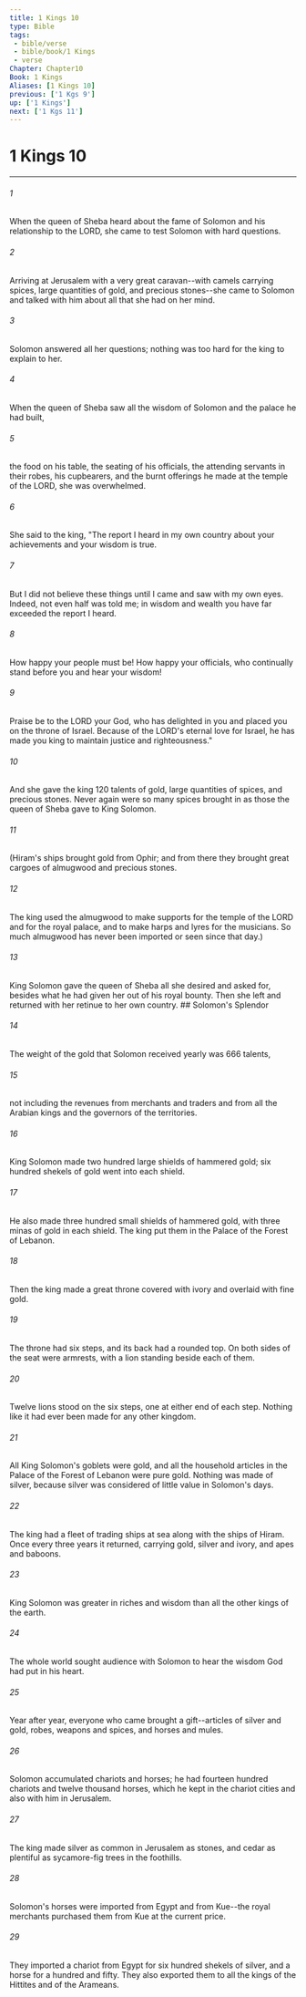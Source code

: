 ```yaml
---
title: 1 Kings 10
type: Bible
tags:
 - bible/verse
 - bible/book/1 Kings
 - verse
Chapter: Chapter10
Book: 1 Kings
Aliases: [1 Kings 10]
previous: ['1 Kgs 9']
up: ['1 Kings']
next: ['1 Kgs 11']
---
```

# 1 Kings 10

***


###### 1 
When the queen of Sheba heard about the fame of Solomon and his relationship to the LORD, she came to test Solomon with hard questions. 

###### 2 
Arriving at Jerusalem with a very great caravan--with camels carrying spices, large quantities of gold, and precious stones--she came to Solomon and talked with him about all that she had on her mind. 

###### 3 
Solomon answered all her questions; nothing was too hard for the king to explain to her. 

###### 4 
When the queen of Sheba saw all the wisdom of Solomon and the palace he had built, 

###### 5 
the food on his table, the seating of his officials, the attending servants in their robes, his cupbearers, and the burnt offerings he made at the temple of the LORD, she was overwhelmed. 

###### 6 
She said to the king, "The report I heard in my own country about your achievements and your wisdom is true. 

###### 7 
But I did not believe these things until I came and saw with my own eyes. Indeed, not even half was told me; in wisdom and wealth you have far exceeded the report I heard. 

###### 8 
How happy your people must be! How happy your officials, who continually stand before you and hear your wisdom! 

###### 9 
Praise be to the LORD your God, who has delighted in you and placed you on the throne of Israel. Because of the LORD's eternal love for Israel, he has made you king to maintain justice and righteousness." 

###### 10 
And she gave the king 120 talents of gold, large quantities of spices, and precious stones. Never again were so many spices brought in as those the queen of Sheba gave to King Solomon. 

###### 11 
(Hiram's ships brought gold from Ophir; and from there they brought great cargoes of almugwood and precious stones. 

###### 12 
The king used the almugwood to make supports for the temple of the LORD and for the royal palace, and to make harps and lyres for the musicians. So much almugwood has never been imported or seen since that day.) 

###### 13 
King Solomon gave the queen of Sheba all she desired and asked for, besides what he had given her out of his royal bounty. Then she left and returned with her retinue to her own country. ## Solomon's Splendor 

###### 14 
The weight of the gold that Solomon received yearly was 666 talents, 

###### 15 
not including the revenues from merchants and traders and from all the Arabian kings and the governors of the territories. 

###### 16 
King Solomon made two hundred large shields of hammered gold; six hundred shekels of gold went into each shield. 

###### 17 
He also made three hundred small shields of hammered gold, with three minas of gold in each shield. The king put them in the Palace of the Forest of Lebanon. 

###### 18 
Then the king made a great throne covered with ivory and overlaid with fine gold. 

###### 19 
The throne had six steps, and its back had a rounded top. On both sides of the seat were armrests, with a lion standing beside each of them. 

###### 20 
Twelve lions stood on the six steps, one at either end of each step. Nothing like it had ever been made for any other kingdom. 

###### 21 
All King Solomon's goblets were gold, and all the household articles in the Palace of the Forest of Lebanon were pure gold. Nothing was made of silver, because silver was considered of little value in Solomon's days. 

###### 22 
The king had a fleet of trading ships at sea along with the ships of Hiram. Once every three years it returned, carrying gold, silver and ivory, and apes and baboons. 

###### 23 
King Solomon was greater in riches and wisdom than all the other kings of the earth. 

###### 24 
The whole world sought audience with Solomon to hear the wisdom God had put in his heart. 

###### 25 
Year after year, everyone who came brought a gift--articles of silver and gold, robes, weapons and spices, and horses and mules. 

###### 26 
Solomon accumulated chariots and horses; he had fourteen hundred chariots and twelve thousand horses, which he kept in the chariot cities and also with him in Jerusalem. 

###### 27 
The king made silver as common in Jerusalem as stones, and cedar as plentiful as sycamore-fig trees in the foothills. 

###### 28 
Solomon's horses were imported from Egypt and from Kue--the royal merchants purchased them from Kue at the current price. 

###### 29 
They imported a chariot from Egypt for six hundred shekels of silver, and a horse for a hundred and fifty. They also exported them to all the kings of the Hittites and of the Arameans. 
